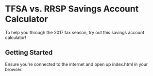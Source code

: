 # TFSA vs. RRSP Savings Account Calculator

To help you through the 2017 tax season, try out this savings account calculator!

## Getting Started

Ensure you're connected to the internet and open up index.html in your browser.